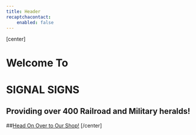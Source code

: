 ```yaml
---
title: Header
recaptchacontact:
    enabled: false
---
```


[center]
# Welcome To
# SIGNAL SIGNS

## Providing over 400 Railroad and Military heralds!

##[Head On Over to Our Shop!](/shop?classes=button,big,button-outline)
[/center]